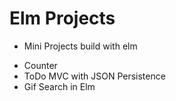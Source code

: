 # Elm Projects

- Mini Projects build with elm

* Counter 
* ToDo MVC with JSON Persistence 
* Gif Search in Elm

